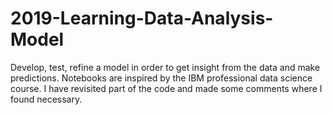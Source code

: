 # 2019-Learning-Data-Analysis-Model

Develop, test, refine a model in order to get insight from the data and make predictions.
Notebooks are inspired by the IBM professional data science course. I have revisited part of the code and made some comments where I found necessary.
